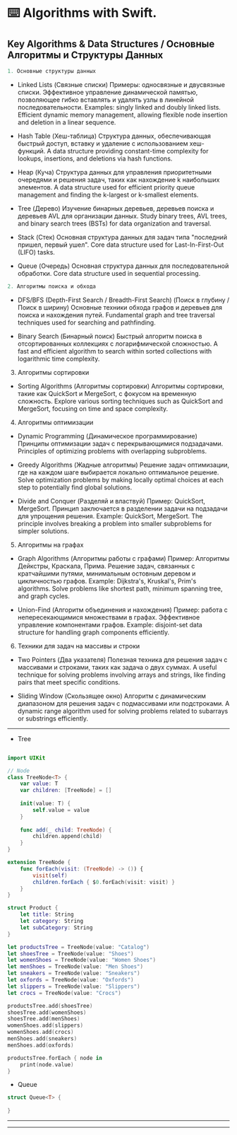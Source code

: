 ⌨️ Algorithms with Swift.
=====

Key Algorithms & Data Structures / Основные Алгоритмы и Структуры Данных
-----

```swift
1. Основные структуры данных
```
- Linked Lists (Связные списки)
Примеры: односвязные и двусвязные списки. Эффективное управление динамической памятью, позволяющее гибко вставлять и удалять узлы в линейной последовательности.
Examples: singly linked and doubly linked lists. Efficient dynamic memory management, allowing flexible node insertion and deletion in a linear sequence.

- Hash Table (Хеш-таблица)
Структура данных, обеспечивающая быстрый доступ, вставку и удаление с использованием хеш-функций.
A data structure providing constant-time complexity for lookups, insertions, and deletions via hash functions.

- Heap (Куча)
Структура данных для управления приоритетными очередями и решения задач, таких как нахождение k наибольших элементов.
A data structure used for efficient priority queue management and finding the k-largest or k-smallest elements.

- Tree (Дерево)
Изучение бинарных деревьев, деревьев поиска и деревьев AVL для организации данных.
Study binary trees, AVL trees, and binary search trees (BSTs) for data organization and traversal.

- Stack (Стек)
Основная структура данных для задач типа "последний пришел, первый ушел".
Core data structure used for Last-In-First-Out (LIFO) tasks.

- Queue (Очередь)
Основная структура данных для последовательной обработки.
Core data structure used in sequential processing.

```swift
2. Алгоритмы поиска и обхода
```
- DFS/BFS (Depth-First Search / Breadth-First Search) (Поиск в глубину / Поиск в ширину)
Основные техники обхода графов и деревьев для поиска и нахождения путей.
Fundamental graph and tree traversal techniques used for searching and pathfinding.

- Binary Search (Бинарный поиск)
Быстрый алгоритм поиска в отсортированных коллекциях с логарифмической сложностью.
A fast and efficient algorithm to search within sorted collections with logarithmic time complexity.

3. Алгоритмы сортировки
- Sorting Algorithms (Алгоритмы сортировки)
Алгоритмы сортировки, такие как QuickSort и MergeSort, с фокусом на временную сложность.
Explore various sorting techniques such as QuickSort and MergeSort, focusing on time and space complexity.

4. Алгоритмы оптимизации
- Dynamic Programming (Динамическое программирование)
Принципы оптимизации задач с перекрывающимися подзадачами.
Principles of optimizing problems with overlapping subproblems.

- Greedy Algorithms (Жадные алгоритмы)
Решение задач оптимизации, где на каждом шаге выбирается локально оптимальное решение.
Solve optimization problems by making locally optimal choices at each step to potentially find global solutions.

- Divide and Conquer (Разделяй и властвуй)
Пример: QuickSort, MergeSort. Принцип заключается в разделении задачи на подзадачи для упрощения решения.
Example: QuickSort, MergeSort. The principle involves breaking a problem into smaller subproblems for simpler solutions.

5. Алгоритмы на графах
- Graph Algorithms (Алгоритмы работы с графами)
Пример: Алгоритмы Дейкстры, Краскала, Прима. Решение задач, связанных с кратчайшими путями, минимальным остовным деревом и цикличностью графов.
Example: Dijkstra's, Kruskal's, Prim's algorithms. Solve problems like shortest path, minimum spanning tree, and graph cycles.

- Union-Find (Алгоритм объединения и нахождения)
Пример: работа с непересекающимися множествами в графах. Эффективное управление компонентами графов.
Example: disjoint-set data structure for handling graph components efficiently.

6. Техники для задач на массивы и строки
- Two Pointers (Два указателя)
Полезная техника для решения задач с массивами и строками, таких как задача о двух суммах.
A useful technique for solving problems involving arrays and strings, like finding pairs that meet specific conditions.

- Sliding Window (Скользящее окно)
Алгоритм с динамическим диапазоном для решения задач с подмассивами или подстроками.
A dynamic range algorithm used for solving problems related to subarrays or substrings efficiently.
-----

- Tree  
`````swift

import UIKit

// Node
class TreeNode<T> {
    var value: T
    var children: [TreeNode] = []
    
    init(value: T) {
        self.value = value
    }
    
    func add(_ child: TreeNode) {
        children.append(child)
    }
}

extension TreeNode {
    func forEach(visit: (TreeNode) -> ()) {
        visit(self)
        children.forEach { $0.forEach(visit: visit) }
    }
}

struct Product {
    let title: String
    let category: String
    let subCategory: String
}

let productsTree = TreeNode(value: "Catalog")
let shoesTree = TreeNode(value: "Shoes")
let womenShoes = TreeNode(value: "Women Shoes")
let menShoes = TreeNode(value: "Men Shoes")
let sneakers = TreeNode(value: "Sneakers")
let oxfords = TreeNode(value: "Oxfords")
let slippers = TreeNode(value: "Slippers")
let crocs = TreeNode(value: "Crocs")

productsTree.add(shoesTree)
shoesTree.add(womenShoes)
shoesTree.add(menShoes)
womenShoes.add(slippers)
womenShoes.add(crocs)
menShoes.add(sneakers)
menShoes.add(oxfords)

productsTree.forEach { node in
    print(node.value)
}
`````

- Queue

`````swift
struct Queue<T> {
    
}
`````

-----
-----

